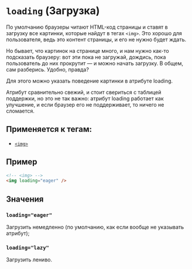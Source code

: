 # `loading` (Загрузка)

По умолчанию браузеры читают HTML-код страницы и ставят в загрузку все картинки, которые найдут в тегах `<img>`. Это хорошо для пользователя, ведь это контент страницы, и его не нужно будет ждать.

Но бывает, что картинок на странице много, и нам нужно как-то подсказать браузеру: вот эти пока не загружай, дождись, пока пользователь до них прокрутит — и можно начать загрузку. В общем, сам разберись. Удобно, правда?

Для этого можно указать поведение картинки в атрибуте loading.

Атрибут сравнительно свежий, и стоит свериться с таблицей поддержки, но это не так важно: атрибут loading работает как улучшение, и если браузер его не поддерживает, то ничего не сломается.

## Применяется к тегам:

- [`<img>`](<../TAGS MEDIA/img (ИЗОБРАЖЕНИЕ).md>)

## Пример

```html
<!-- <img> -->
<img loading="eager" />
```

## Значения

### `loading="eager"`

Загрузить немедленно (по умолчанию, как если вообще не указывать атрибут);

### `loading="lazy"`

Загрузить лениво.
